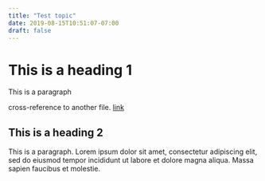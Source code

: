 ```yaml
---
title: "Test topic"
date: 2019-08-15T10:51:07-07:00
draft: false
---
```


# This is a heading 1

This is a paragraph

cross-reference to another file. [link](anothertest)

## This is a heading 2

This is a paragraph. Lorem ipsum dolor sit amet, consectetur adipiscing elit, sed do eiusmod tempor incididunt ut labore et dolore magna aliqua. Massa sapien faucibus et molestie.